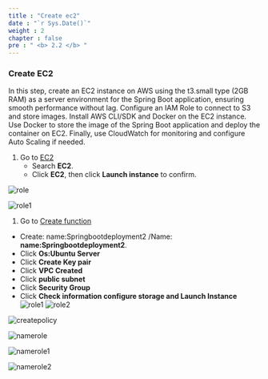 ```yaml
---
title : "Create ec2"
date : "`r Sys.Date()`"
weight : 2
chapter : false
pre : " <b> 2.2 </b> "
---
```


### Create EC2

In this step, create an EC2 instance on AWS using the t3.small type (2GB RAM) as a server environment for the Spring Boot application, ensuring smooth performance without lag. Configure an IAM Role to connect to S3 and store images. Install AWS CLI/SDK and Docker on the EC2 instance. Use Docker to store the image of the Spring Boot application and deploy the container on EC2. Finally, use CloudWatch for monitoring and configure Auto Scaling if needed.

1. Go to [EC2](https://ap-southeast-1.console.aws.amazon.com/ec2/home?region=ap-southeast-1#Instances:v=3;$case=tags:true%5C,client:false;$regex=tags:false%5C,client:false)
   + Search **EC2**.
   + Click **EC2**, then click **Launch instance** to confirm.

![role](/images/2.prerequisite/Createec2-1.png)

![role1](/images/2.prerequisite/Createec2-2.png)

1. Go to [Create function](https://ap-southeast-1.console.aws.amazon.com/ec2/home?region=ap-southeast-1#LaunchInstances:)
  + Create: name:Springbootdeployment2 /Name: **name:Springbootdeployment2**.
  + Click **Os:Ubuntu Server**
  + Click **Create Key pair**
  + Click **VPC Created**
  + Click **public subnet**
  + Click **Security Group**
  + Click **Check information configure storage and Launch  Instance**
![role1](/images/2.prerequisite/Createec2-3.0.png)
![role2](/images/2.prerequisite/Createec2-3.png)

![createpolicy](/images/2.prerequisite/Createec2-4.png)

![namerole](/images/2.prerequisite/Createec2-5.png)


![namerole1](/images/2.prerequisite/Createec2-6.png)

![namerole2](/images/2.prerequisite/Createec2-7.png)